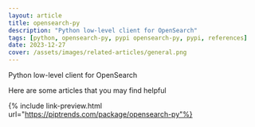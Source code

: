 ```yaml
---
layout: article
title: opensearch-py
description: "Python low-level client for OpenSearch"
tags: [python, opensearch-py, pypi opensearch-py, pypi, references]
date: 2023-12-27
cover: /assets/images/related-articles/general.png
---
```


Python low-level client for OpenSearch

Here are some articles that you may find helpful

{% include link-preview.html url="https://piptrends.com/package/opensearch-py"%}